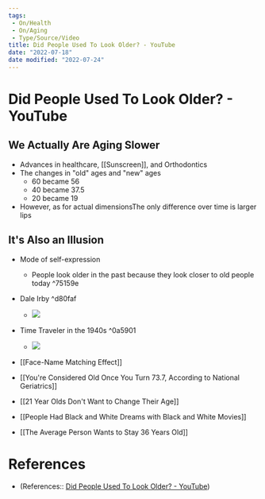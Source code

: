 ```yaml
---
tags:
 - On/Health
 - On/Aging 
 - Type/Source/Video
title: Did People Used To Look Older? - YouTube
date: "2022-07-18"
date modified: "2022-07-24"
---
```


# Did People Used To Look Older? - YouTube

## We Actually Are Aging Slower
- Advances in healthcare, [[Sunscreen]], and Orthodontics
- The changes in "old" ages and "new" ages
	- 60 became 56
	- 40 became 37.5
	- 20 became 19
- However, as for actual dimensionsThe only difference over time is larger lips

## It's Also an Illusion
- Mode of self-expression
	- People look older in the past because they look closer to old people today ^75159e
- Dale Irby ^d80faf
	- ![](https://i.imgur.com/ENRDf70.jpg)

- Time Traveler in the 1940s ^0a5901
	- ![](https://i.imgur.com/ttqt6T5.png)
- [[Face-Name Matching Effect]]
- [[You're Considered Old Once You Turn 73.7, According to National Geriatrics]]
- [[21 Year Olds Don't Want to Change Their Age]]
- [[People Had Black and White Dreams with Black and White Movies]]
- [[The Average Person Wants to Stay 36 Years Old]]

# References
- (References:: [Did People Used To Look Older? - YouTube](https://www.youtube.com/watch?v=vjqt8T3tJIE))
